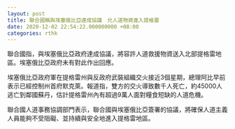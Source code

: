 ```yaml
---
layout: post
title: 聯合國稱與埃塞俄比亞達成協議　允人道物資進入提格雷
date: 2020-12-02 22:54:22.000000000 +08:00
categories: rthk
---
```


聯合國指，與埃塞俄比亞政府達成協議，將容許人道救援物資送入北部提格雷地區。埃塞俄比亞政府未有對此作出回應。

埃塞俄比亞政府軍在提格雷州與反政府武裝組織交火接近3個星期，總理阿比早前表示已經控制州首府默克萊。報道指，雙方的交火導致數千人死亡，約45000人逃亡到鄰國蘇丹，估計提格雷州內有超過9萬人面對糧食短缺的人道危機。

聯合國人道事務協調部門表示，聯合國與埃塞俄比亞簽署的協議，將確保人道主義人員能夠不受阻礙、並持續與安全地進入提格雷地區。
